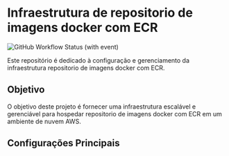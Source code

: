# Infraestrutura de repositorio de imagens docker com ECR

![GitHub Workflow Status (with event)](https://img.shields.io/github/actions/workflow/status/FIAP-Grupo56-SOAT1/INFRA_ECR_FAST-EATS/deploy-producao.yml?logo=github)

Este repositório é dedicado à configuração e gerenciamento da infraestrutura repositorio de imagens docker com ECR.

## Objetivo

O objetivo deste projeto é fornecer uma infraestrutura escalável e gerenciável para hospedar repositorio de imagens docker com ECR em um ambiente de nuvem AWS.

## Configurações Principais






